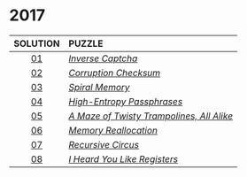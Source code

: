 # 2017

|   SOLUTION   | PUZZLE                                                                           |
|:------------:|:---------------------------------------------------------------------------------|
| [01](01.php) | *[Inverse Captcha](https://adventofcode.com/2017/day/1)*                         |
| [02](02.php) | *[Corruption Checksum](https://adventofcode.com/2017/day/2)*                     |
| [03](03.php) | *[Spiral Memory](https://adventofcode.com/2017/day/3)*                           |
| [04](04.php) | *[High-Entropy Passphrases](https://adventofcode.com/2017/day/4)*                |
| [05](05.php) | *[A Maze of Twisty Trampolines, All Alike](https://adventofcode.com/2017/day/5)* |
| [06](06.php) | *[Memory Reallocation](https://adventofcode.com/2017/day/6)*                     |
| [07](07.php) | *[Recursive Circus](https://adventofcode.com/2017/day/7)*                        |
| [08](08.php) | *[I Heard You Like Registers](https://adventofcode.com/2017/day/8)*              |